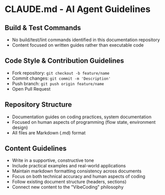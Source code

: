 # CLAUDE.md - AI Agent Guidelines

## Build & Test Commands
- No build/test/lint commands identified in this documentation repository
- Content focused on written guides rather than executable code

## Code Style & Contribution Guidelines
- Fork repository: `git checkout -b feature/name`
- Commit changes: `git commit -m 'Description'`
- Push branch: `git push origin feature/name`
- Open Pull Request

## Repository Structure
- Documentation guides on coding practices, system documentation
- Focused on human aspects of programming (flow state, environment design)
- All files are Markdown (.md) format

## Content Guidelines
- Write in a supportive, constructive tone
- Include practical examples and real-world applications
- Maintain markdown formatting consistency across documents
- Focus on both technical accuracy and human aspects of coding
- Follow existing document structure (headers, sections)
- Connect new content to the "VibeCoding" philosophy
